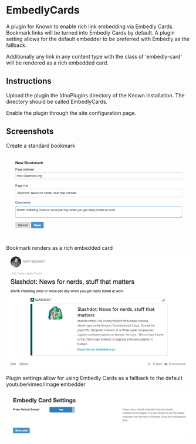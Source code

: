 # EmbedlyCards

A plugin for Known to enable rich link embedding via Embedly Cards.
Bookmark links will be turned into Embedly Cards by default.  A plugin setting
allows for the default embedder to be preferred with Embedly as the fallback.

Additionally any link in any content type with the class of 'embedly-card' will
be rendered as a rich embedded card.

## Instructions

Upload the plugin the IdnoPlugins directory of the Known installation.  The
directory should be called EmbedlyCards.

Enable the plugin through the site configuration page.

## Screenshots

Create a standard bookmark

![Create a standard bookmark](https://github.com/beck24/EmbedlyCards/raw/master/images/screenshots/screenshot1.png "Create a standard bookmark")


Bookmark renders as a rich embedded card

![Bookmark renders as a rich embedded card](https://github.com/beck24/EmbedlyCards/raw/master/images/screenshots/screenshot2.png "Bookmark renders as rich embedded card")


Plugin settings allow for using Embedly Cards as a fallback to the default youtube/vimeo/image embedder

![Plugin settings](https://github.com/beck24/EmbedlyCards/raw/master/images/screenshots/screenshot3.png "Plugin settings")